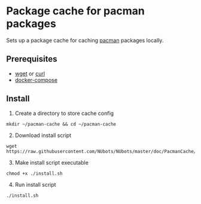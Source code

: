 # Package cache for pacman packages

Sets up a package cache for caching [pacman](https://wiki.archlinux.org/index.php/pacman) packages locally.

## Prerequisites
 - [wget](https://www.gnu.org/software/wget/) or [curl](https://curl.se/)
 - [docker-compose](https://docs.docker.com/compose/)

## Install

1. Create a directory to store cache config
```
mkdir ~/pacman-cache && cd ~/pacman-cache
```

2. Download install script
```
wget https://raw.githubusercontent.com/NUbots/NUbots/master/doc/PacmanCache/install.sh
```

3. Make install script executable
```
chmod +x ./install.sh
```

4. Run install script
```
./install.sh
```

